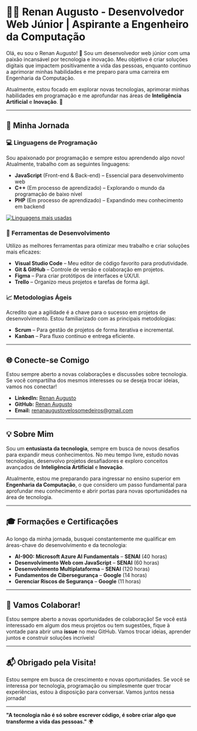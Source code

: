 # 👨‍💻 Renan Augusto - Desenvolvedor Web Júnior | Aspirante a Engenheiro da Computação

Olá, eu sou o Renan Augusto! 🚀 Sou um desenvolvedor web júnior com uma paixão incansável por tecnologia e inovação. Meu objetivo é criar soluções digitais que impactem positivamente a vida das pessoas, enquanto continuo a aprimorar minhas habilidades e me preparo para uma carreira em Engenharia da Computação. 

Atualmente, estou focado em explorar novas tecnologias, aprimorar minhas habilidades em programação e me aprofundar nas áreas de **Inteligência Artificial** e **Inovação**. 🌟

---

## 🚀 Minha Jornada

### 💻 **Linguagens de Programação**
Sou apaixonado por programação e sempre estou aprendendo algo novo! Atualmente, trabalho com as seguintes linguagens:

- **JavaScript** (Front-end & Back-end) – Essencial para desenvolvimento web
- **C++** (Em processo de aprendizado) – Explorando o mundo da programação de baixo nível
- **PHP** (Em processo de aprendizado) – Expandindo meu conhecimento em backend

[![Linguagens mais usadas](https://github-readme-stats.vercel.app/api/top-langs/?username=renanaugusto0&layout=compact)](https://github.com/anuraghazra/github-readme-stats)

### 🧰 **Ferramentas de Desenvolvimento**
Utilizo as melhores ferramentas para otimizar meu trabalho e criar soluções mais eficazes:

- **Visual Studio Code** – Meu editor de código favorito para produtividade.
- **Git & GitHub** – Controle de versão e colaboração em projetos.
- **Figma** – Para criar protótipos de interfaces e UX/UI.
- **Trello** – Organizo meus projetos e tarefas de forma ágil.

### 📈 **Metodologias Ágeis**
Acredito que a agilidade é a chave para o sucesso em projetos de desenvolvimento. Estou familiarizado com as principais metodologias:

- **Scrum** – Para gestão de projetos de forma iterativa e incremental.
- **Kanban** – Para fluxo contínuo e entrega eficiente.

---

## 🌐 Conecte-se Comigo

Estou sempre aberto a novas colaborações e discussões sobre tecnologia. Se você compartilha dos mesmos interesses ou se deseja trocar ideias, vamos nos conectar!

- **LinkedIn:** [Renan Augusto](https://www.linkedin.com/in/renan-augusto-v-204585308/)
- **GitHub:** [Renan Augusto](https://github.com/renanaugusto0)
- **Email:** [renanaugustovelosomedeiros@gmail.com](mailto:renanaugustovelosomedeiros@gmail.com)

---

## 💡 Sobre Mim

Sou um **entusiasta da tecnologia**, sempre em busca de novos desafios para expandir meus conhecimentos. No meu tempo livre, estudo novas tecnologias, desenvolvo projetos desafiadores e exploro conceitos avançados de **Inteligência Artificial** e **Inovação**. 

Atualmente, estou me preparando para ingressar no ensino superior em **Engenharia da Computação**, o que considero um passo fundamental para aprofundar meu conhecimento e abrir portas para novas oportunidades na área de tecnologia.

---

## 🎓 **Formações e Certificações**
Ao longo da minha jornada, busquei constantemente me qualificar em áreas-chave do desenvolvimento e da tecnologia:

- **AI-900: Microsoft Azure AI Fundamentals** – **SENAI** (40 horas)
- **Desenvolvimento Web com JavaScript** – **SENAI** (60 horas)
- **Desenvolvimento Multiplataforma** – **SENAI** (120 horas)
- **Fundamentos de Cibersegurança** – **Google** (14 horas)
- **Gerenciar Riscos de Segurança** – **Google** (11 horas)

---

## 🤝 Vamos Colaborar!

Estou sempre aberto a novas oportunidades de colaboração! Se você está interessado em algum dos meus projetos ou tem sugestões, fique à vontade para abrir uma **issue** no meu GitHub. Vamos trocar ideias, aprender juntos e construir soluções incríveis!

---

## 📬 **Obrigado pela Visita!**

Estou sempre em busca de crescimento e novas oportunidades. Se você se interessa por tecnologia, programação ou simplesmente quer trocar experiências, estou à disposição para conversar. Vamos juntos nessa jornada!

---

**"A tecnologia não é só sobre escrever código, é sobre criar algo que transforme a vida das pessoas."** 🌍
